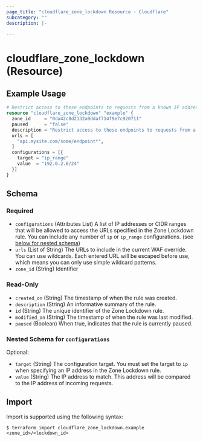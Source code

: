```yaml
---
page_title: "cloudflare_zone_lockdown Resource - Cloudflare"
subcategory: ""
description: |-
  
---
```


# cloudflare_zone_lockdown (Resource)



## Example Usage

```terraform
# Restrict access to these endpoints to requests from a known IP address range.
resource "cloudflare_zone_lockdown" "example" {
  zone_id     = "0da42c8d2132a9ddaf714f9e7c920711"
  paused      = "false"
  description = "Restrict access to these endpoints to requests from a known IP address range"
  urls = [
    "api.mysite.com/some/endpoint*",
  ]
  configurations = [{
    target = "ip_range"
    value  = "192.0.2.0/24"
  }]
}
```
<!-- schema generated by tfplugindocs -->
## Schema

### Required

- `configurations` (Attributes List) A list of IP addresses or CIDR ranges that will be allowed to access the URLs specified in the Zone Lockdown rule. You can include any number of `ip` or `ip_range` configurations. (see [below for nested schema](#nestedatt--configurations))
- `urls` (List of String) The URLs to include in the current WAF override. You can use wildcards. Each entered URL will be escaped before use, which means you can only use simple wildcard patterns.
- `zone_id` (String) Identifier

### Read-Only

- `created_on` (String) The timestamp of when the rule was created.
- `description` (String) An informative summary of the rule.
- `id` (String) The unique identifier of the Zone Lockdown rule.
- `modified_on` (String) The timestamp of when the rule was last modified.
- `paused` (Boolean) When true, indicates that the rule is currently paused.

<a id="nestedatt--configurations"></a>
### Nested Schema for `configurations`

Optional:

- `target` (String) The configuration target. You must set the target to `ip` when specifying an IP address in the Zone Lockdown rule.
- `value` (String) The IP address to match. This address will be compared to the IP address of incoming requests.

## Import

Import is supported using the following syntax:

```shell
$ terraform import cloudflare_zone_lockdown.example <zone_id>/<lockdown_id>
```

